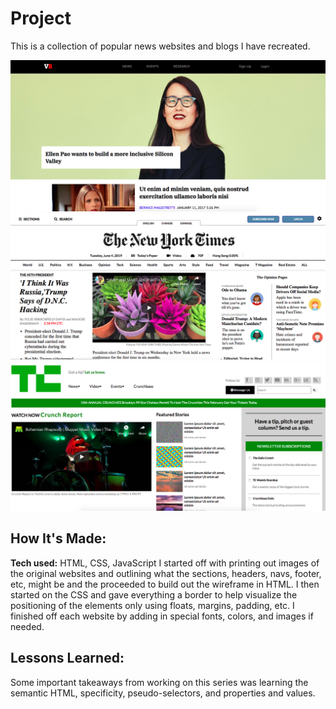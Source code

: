 # Project
This is a collection of popular news websites and blogs I have recreated.

![alt tag](S1.png)
![alt tag](S2.png)
![alt tag](S3.png)

## How It's Made:

**Tech used:** HTML, CSS, JavaScript
I started off with printing out images of the original websites and outlining what the sections, headers, navs, footer, etc, might be
and the proceeded to build out the wireframe in HTML. I then started on the CSS and gave everything a border to help visualize
the positioning of the elements only using floats, margins, padding, etc. I finished off each website by adding in special fonts,
colors, and images if needed.


## Lessons Learned:

Some important takeaways from working on this series was learning the semantic HTML, specificity, pseudo-selectors, and
properties and values.
